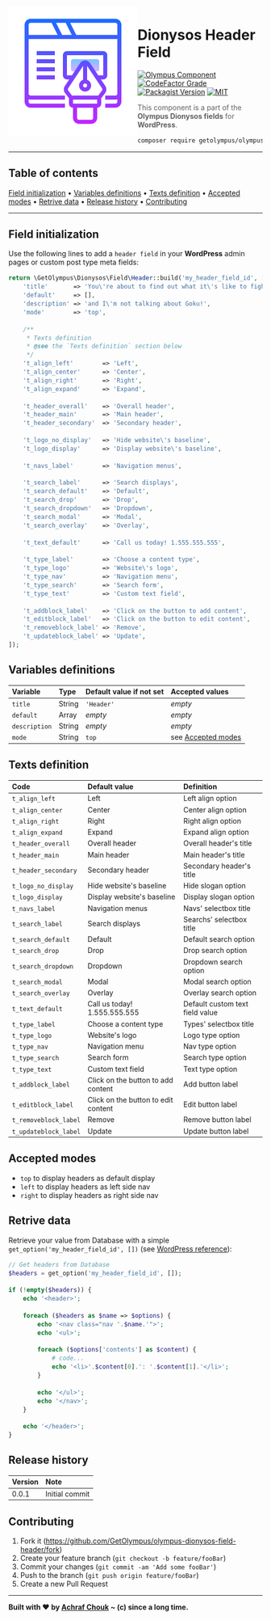 <img src="https://github.com/GetOlympus/olympus-dionysos-field-header/blob/master/assets/field-header.png" align="left" />

# Dionysos Header Field

[![Olympus Component][olympus-image]][olympus-url]
[![CodeFactor Grade][codefactor-image]][codefactor-url]
[![Packagist Version][packagist-image]][packagist-url]
[![MIT][license-image]][license-blob]

> This component is a part of the **Olympus Dionysos fields** for **WordPress**.

```sh
composer require getolympus/olympus-dionysos-field-header
```

---

## Table of contents

[Field initialization](#field-initialization) • [Variables definitions](#variables-definitions) • [Texts definition](#texts-definition) • [Accepted modes](#accepted-modes) • [Retrive data](#retrive-data) • [Release history](#release-history) • [Contributing](#contributing)

---

## Field initialization

Use the following lines to add a `header field` in your **WordPress** admin pages or custom post type meta fields:

```php
return \GetOlympus\Dionysos\Field\Header::build('my_header_field_id', [
    'title'       => 'You\'re about to find out what it\'s like to fight a real Super Saiyan...',
    'default'     => [],
    'description' => 'and I\'m not talking about Goku!',
    'mode'        => 'top',

    /**
     * Texts definition
     * @see the `Texts definition` section below
     */
    't_align_left'        => 'Left',
    't_align_center'      => 'Center',
    't_align_right'       => 'Right',
    't_align_expand'      => 'Expand',

    't_header_overall'    => 'Overall header',
    't_header_main'       => 'Main header',
    't_header_secondary'  => 'Secondary header',

    't_logo_no_display'   => 'Hide website\'s baseline',
    't_logo_display'      => 'Display website\'s baseline',

    't_navs_label'        => 'Navigation menus',

    't_search_label'      => 'Search displays',
    't_search_default'    => 'Default',
    't_search_drop'       => 'Drop',
    't_search_dropdown'   => 'Dropdown',
    't_search_modal'      => 'Modal',
    't_search_overlay'    => 'Overlay',

    't_text_default'      => 'Call us today! 1.555.555.555',

    't_type_label'        => 'Choose a content type',
    't_type_logo'         => 'Website\'s logo',
    't_type_nav'          => 'Navigation menu',
    't_type_search'       => 'Search form',
    't_type_text'         => 'Custom text field',

    't_addblock_label'    => 'Click on the button to add content',
    't_editblock_label'   => 'Click on the button to edit content',
    't_removeblock_label' => 'Remove',
    't_updateblock_label' => 'Update',
]);
```

## Variables definitions

| Variable      | Type    | Default value if not set | Accepted values |
| :------------ | :------ | :----------------------- | :-------------- |
| `title`       | String  | `'Header'` | *empty* |
| `default`     | Array   | *empty* | *empty* |
| `description` | String  | *empty* | *empty* |
| `mode`        | String  | `top` | see [Accepted modes](#accepted-modes) |

## Texts definition

| Code | Default value | Definition |
| :--- | :------------ | :--------- |
| `t_align_left` | Left | Left align option |
| `t_align_center` | Center | Center align option |
| `t_align_right` | Right | Right align option |
| `t_align_expand` | Expand | Expand align option |
| `t_header_overall` | Overall header | Overall header's title |
| `t_header_main` | Main header | Main header's title |
| `t_header_secondary` | Secondary header | Secondary header's title |
| `t_logo_no_display` | Hide website's baseline | Hide slogan option |
| `t_logo_display` | Display website's baseline | Display slogan option |
| `t_navs_label` | Navigation menus | Navs' selectbox title |
| `t_search_label` | Search displays | Searchs' selectbox title |
| `t_search_default` | Default | Default search option |
| `t_search_drop` | Drop | Drop search option |
| `t_search_dropdown` | Dropdown | Dropdown search option |
| `t_search_modal` | Modal | Modal search option |
| `t_search_overlay` | Overlay | Overlay search option |
| `t_text_default` | Call us today! 1.555.555.555 | Default custom text field value |
| `t_type_label` | Choose a content type | Types' selectbox title |
| `t_type_logo` | Website's logo | Logo type option |
| `t_type_nav` | Navigation menu | Nav type option |
| `t_type_search` | Search form | Search type option |
| `t_type_text` | Custom text field | Text type option |
| `t_addblock_label` | Click on the button to add content | Add button label |
| `t_editblock_label` | Click on the button to edit content | Edit button label |
| `t_removeblock_label` | Remove | Remove button label |
| `t_updateblock_label` | Update | Update button label |

## Accepted modes

* `top` to display headers as default display
* `left` to display headers as left side nav
* `right` to display headers as right side nav

## Retrive data

Retrieve your value from Database with a simple `get_option('my_header_field_id', [])` (see [WordPress reference][getoption-url]):

```php
// Get headers from Database
$headers = get_option('my_header_field_id', []);

if (!empty($headers)) {
    echo '<header>';

    foreach ($headers as $name => $options) {
        echo '<nav class="nav '.$name.'">';
        echo '<ul>';

        foreach ($options['contents'] as $content) {
            # code...
            echo '<li>'.$content[0].': '.$content[1].'</li>';
        }

        echo '</ul>';
        echo '</nav>';
    }

    echo '</header>';
}
```

## Release history

| Version | Note |
| :------ | :--- |
| 0.0.1   | Initial commit |

## Contributing

1. Fork it (<https://github.com/GetOlympus/olympus-dionysos-field-header/fork>)
2. Create your feature branch (`git checkout -b feature/fooBar`)
3. Commit your changes (`git commit -am 'Add some fooBar'`)
4. Push to the branch (`git push origin feature/fooBar`)
5. Create a new Pull Request

---

**Built with ♥ by [Achraf Chouk](https://github.com/crewstyle "Achraf Chouk") ~ (c) since a long time.**

<!-- links & imgs dfn's -->
[olympus-image]: https://img.shields.io/badge/for-Olympus-44cc11.svg?style=flat-square
[olympus-url]: https://github.com/GetOlympus
[codefactor-image]: https://www.codefactor.io/repository/github/GetOlympus/olympus-dionysos-field-header/badge?style=flat-square
[codefactor-url]: https://www.codefactor.io/repository/github/getolympus/olympus-dionysos-field-header
[getoption-url]: https://developer.wordpress.org/reference/functions/get_option/
[license-blob]: https://github.com/GetOlympus/olympus-dionysos-field-header/blob/master/LICENSE
[license-image]: https://img.shields.io/badge/license-MIT_License-blue.svg?style=flat-square
[packagist-image]: https://img.shields.io/packagist/v/getolympus/olympus-dionysos-field-header.svg?style=flat-square
[packagist-url]: https://packagist.org/packages/getolympus/olympus-dionysos-field-header
